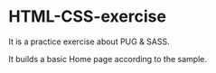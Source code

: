 # HTML-CSS-exercise

It is a practice exercise about PUG & SASS. 

It builds a basic Home page according to the sample.